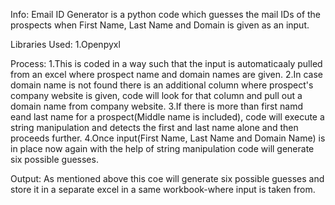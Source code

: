 Info:
Email ID Generator is a python code which guesses the mail IDs of the prospects when First Name, Last Name and Domain is given as an input.

Libraries Used:
1.Openpyxl

Process:
1.This is coded in a way such that the input is automaticaaly pulled from an excel where prospect name and domain names are given. 
2.In case domain name is not found there is an additional column where prospect's company website is given, code will look for that column and pull out a domain name from company website.
3.If there is more than first namd eand last name for a prospect(Middle name is included), code will execute a string manipulation and detects the first and last name alone and then proceeds further.
4.Once input(First Name, Last Name and Domain Name) is in place now again with the help of string manipulation code will generate six possible guesses.

Output:
As mentioned above this coe will generate six possible guesses and store it in a separate excel in a same workbook-where input is taken from.


